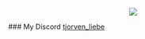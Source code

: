 <p align="center"><img src="https://github-profile-trophy.vercel.app/?username=Tjorven-Liebe&theme=dracula&column=5&margin-w=15&margin-h=15"></p>
### My Discord
<a href="https://discord.com/users/428284027519369217" target="_blank">tjorven_liebe</a>
